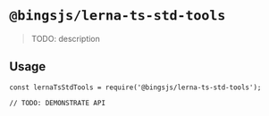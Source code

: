# `@bingsjs/lerna-ts-std-tools`

> TODO: description

## Usage

```
const lernaTsStdTools = require('@bingsjs/lerna-ts-std-tools');

// TODO: DEMONSTRATE API
```
